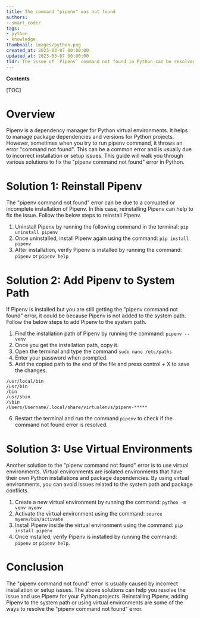 ```yaml
---
title: The command "pipenv" was not found
authors:
- smart_coder
tags:
- python
- knowledge
thumbnail: images/python.png
created_at: 2023-03-07 00:00:00
updated_at: 2023-03-07 00:00:00
tldr: The issue of `Pipenv` command not found in Python can be resolved by installing the `pipenv` module using pip.
---
```


**Contents**

[TOC]

# Overview

Pipenv is a dependency manager for Python virtual environments. It helps to manage package dependencies and versions for Python projects. However, sometimes when you try to run pipenv command, it throws an error "command not found". This can be a common error and is usually due to incorrect installation or setup issues. This guide will walk you through various solutions to fix the "pipenv command not found" error in Python.

# Solution 1: Reinstall Pipenv

The "pipenv command not found" error can be due to a corrupted or incomplete installation of Pipenv. In this case, reinstalling Pipenv can help to fix the issue. Follow the below steps to reinstall Pipenv.

1. Uninstall Pipenv by running the following command in the terminal:
   `pip uninstall pipenv`
2. Once uninstalled, install Pipenv again using the command:
   `pip install pipenv`
3. After installation, verify Pipenv is installed by running the command:
   `pipenv` or `pipenv help`

# Solution 2: Add Pipenv to System Path

If Pipenv is installed but you are still getting the "pipenv command not found" error, it could be because Pipenv is not added to the system path. Follow the below steps to add Pipenv to the system path.

1. Find the installation path of Pipenv by running the command:
   `pipenv --venv`
2. Once you get the installation path, copy it.
3. Open the terminal and type the command `sudo nano /etc/paths`
4. Enter your password when prompted.
5. Add the copied path to the end of the file and press control + X to save the changes.

```
/usr/local/bin
/usr/bin
/bin
/usr/sbin
/sbin
/Users/Username/.local/share/virtualenvs/pipenv-*****
```

6. Restart the terminal and run the command `pipenv` to check if the command not found error is resolved.

# Solution 3: Use Virtual Environments

Another solution to the "pipenv command not found" error is to use virtual environments. Virtual environments are isolated environments that have their own Python installations and package dependencies. By using virtual environments, you can avoid issues related to the system path and package conflicts.

1. Create a new virtual environment by running the command:
   `python -m venv myenv`
2. Activate the virtual environment using the command:
   `source myenv/bin/activate`
3. Install Pipenv inside the virtual environment using the command:
   `pip install pipenv`
4. Once installed, verify Pipenv is installed by running the command:
   `pipenv` or `pipenv help`.

# Conclusion

The "pipenv command not found" error is usually caused by incorrect installation or setup issues. The above solutions can help you resolve the issue and use Pipenv for your Python projects. Reinstalling Pipenv, adding Pipenv to the system path or using virtual environments are some of the ways to resolve the "pipenv command not found" error.

